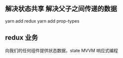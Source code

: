 ## 解决状态共享 解决父子之间传递的数据

yarn add redux
yarn add prop-types

## redux 业务
  向我们的任何组件提供状态数据，state MVVM 响应式编程
  